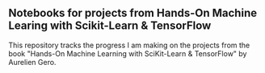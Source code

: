 ## Notebooks for projects from Hands-On Machine Learing with Scikit-Learn & TensorFlow

This repository tracks the progress I am making on the projects from the book "Hands-On Machine Learning with SciKit-Learn & TensorFlow" by Aurelien Gero.
